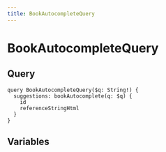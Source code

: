 ```yaml
---
title: BookAutocompleteQuery
---
```


# BookAutocompleteQuery

## Query

```gql
query BookAutocompleteQuery($q: String!) {
  suggestions: bookAutocomplete(q: $q) {
    id
    referenceStringHtml
  }
}
```

## Variables

```json

```